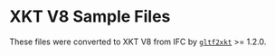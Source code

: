 # XKT V8 Sample Files

These files were converted to XKT V8 from IFC by [````gltf2xkt````](https://github.com/xeokit/xeokit-gltf-to-xkt) >= 1.2.0.